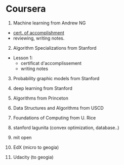 # Coursera


1. Machine learning from Andrew NG
  - [cert. of accomplishment](https://www.coursera.org/account/accomplishments/certificate/BUX4LZ6BC2TH)
  - reviewing, writing notes.

2. Algorithm Specializations from Stanford
  - Lesson 1:
    - certificat d'accomplissement
    - writing notes

3. Probability graphic models from Stanford

4. deep learning from Stanford

5. Algorithms from Princeton

6. Data Structures and Algorithms from USCD

7. Foundations of Computing from U. Rice

8. stanford lagunita (convex optimization, database..)

9. mit open

10. EdX (micro to geogia)

11. Udacity (to geogia)
